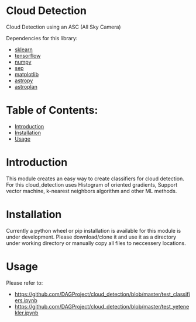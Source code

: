 # Cloud Detection
Cloud Detection using an ASC (All Sky Camera)

Dependencies for this library:
* [sklearn](https://scikit-learn.org/stable/)
* [tensorflow](https://www.tensorflow.org/)
* [numpy](http://numpy.org)
* [sep](https://sep.readthedocs.io/en/v1.0.x/)
* [matplotlib](http://matplotlib.org)
* [astropy](https://www.astropy.org/)
* [astroplan](https://astroplan.readthedocs.io/en/latest/)

# Table of Contents:
* [Introduction](#introduction)
* [Installation](#installation)
* [Usage](#usage)

# Introduction <a class="anchor" id="introduction"></a>
This module creates an easy way to create classifiers for cloud detection. For this cloud_detection uses Histogram of oriented gradients, Support vector machine, k-nearest neighbors algorithm  and other ML methods.

# Installation <a class="anchor" id="installation"></a>
Currently a python wheel or pip installation is available for this module is under development. Please download/clone it and use it as a directory under working directory or manually copy all files to neccessery locations.

# Usage <a class="anchor" id="usage"></a>
Please refer to:
* https://github.com/DAGProject/cloud_detection/blob/master/test_classifiers.ipynb
* https://github.com/DAGProject/cloud_detection/blob/master/test_yetenekler.ipynb
